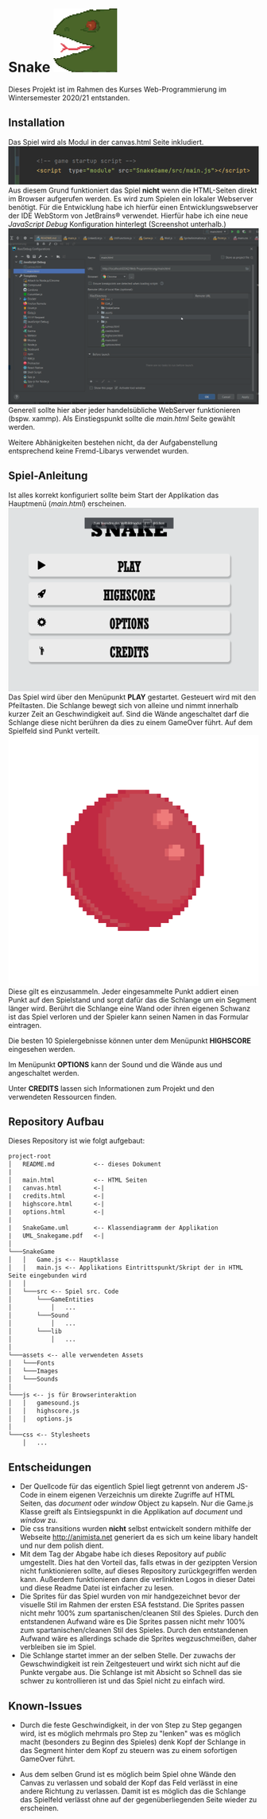 # Snake ![Image](assets/Images/Snakehead_gif.gif)
Dieses Projekt ist im Rahmen des Kurses Web-Programmierung im Wintersemester 2020/21
entstanden.

## Installation
Das Spiel wird als Modul in der canvas.html Seite inkludiert.
![Image](assets/Images/readme_screenshots/startupSkript.png)
Aus diesem Grund funktioniert das Spiel __nicht__ wenn die HTML-Seiten direkt im Browser aufgerufen werden. Es wird zum Spielen ein lokaler Webserver benötigt.
Für die Entwicklung habe ich hierfür einen Entwicklungswebserver der IDE WebStorm von JetBrains® verwendet. 
Hierfür habe ich eine neue _JavaScript Debug_ Konfiguration hinterlegt (Screenshot unterhalb.)
![Image](assets/Images/readme_screenshots/LokalerBetriebKonfiguration.png)
Generell sollte hier aber jeder handelsübliche WebServer funktionieren (bspw. xammp). Als Einstiegspunkt sollte die _main.html_ Seite gewählt werden. 

Weitere Abhänigkeiten bestehen nicht, da der Aufgabenstellung entsprechend keine Fremd-Libarys verwendet wurden.
## Spiel-Anleitung
Ist alles korrekt konfiguriert sollte beim Start der Applikation das Hauptmenü (_main.html_) erscheinen.
![Image](assets/Images/readme_screenshots/Hauptmenue.png)
Das Spiel wird über den Menüpunkt __PLAY__ gestartet.
Gesteuert wird mit den Pfeiltasten. Die Schlange bewegt sich von alleine und nimmt innerhalb kurzer Zeit an Geschwindigkeit auf.
Sind die Wände angeschaltet darf die Schlange diese nicht berühren da dies zu einem GameOver führt. Auf dem Spielfeld sind Punkt verteilt. 
![Image](assets/Images/Apple_Bounce_GIF_x8_v3.gif)
Diese gilt es einzusammeln. Jeder eingesammelte Punkt addiert einen Punkt auf den Spielstand und sorgt dafür das die Schlange um ein Segment länger wird.
Berührt die Schlange eine Wand oder ihren eigenen Schwanz ist das Spiel verloren und der Spieler kann seinen Namen in das Formular eintragen.

Die besten 10 Spielergebnisse können unter dem Menüpunkt __HIGHSCORE__ eingesehen werden.

Im Menüpunkt __OPTIONS__ kann der Sound und die Wände aus und angeschaltet werden.

Unter __CREDITS__ lassen sich Informationen zum Projekt und den verwendeten Ressourcen finden.

## Repository Aufbau

Dieses Repository ist wie folgt aufgebaut:

```
project-root
│   README.md           <-- dieses Dokument
|
│   main.html           <-- HTML Seiten
|   canvas.html         <-|
|   credits.html        <-|
|   highscore.html      <-|   
|   options.html        <-|
|      
|   SnakeGame.uml       <-- Klassendiagramm der Applikation
|   UML_Snakegame.pdf   <-|   
│
└───SnakeGame
│   │   Game.js <-- Hauptklasse
│   │   main.js <-- Applikations Eintrittspunkt/Skript der in HTML Seite eingebunden wird
│   │
│   └───src <-- Spiel src. Code
│       └───GameEntities
│           │   ...
│       └───Sound
│           │   ...
│       └───lib
│           │   ...
│   
└───assets <-- alle verwendeten Assets
│   └───Fonts
│   └───Images
│   └───Sounds
│   
└───js <-- js für Browserinteraktion 
│   │   gamesound.js
│   │   highscore.js
│   │   options.js
│
└───css <-- Stylesheets
    │   ...
```

## Entscheidungen

* Der Quellcode für das eigentlich Spiel liegt getrennt von anderem JS-Code in einem eigenen Verzeichnis um direkte
  Zugriffe auf HTML Seiten, das *document* oder *window* Object zu kapseln. Nur die Game.js Klasse greift als Eintsiegspunkt in die Applikation auf *document* und *window* zu.
* Die css transitions wurden __nicht__ selbst entwickelt sondern mithilfe der Webseite http://animista.net generiert da
  es sich um keine libary handelt und nur dem polish dient.
* Mit dem Tag der Abgabe habe ich dieses Repository auf *public* umgestellt. Dies hat den Vorteil das, falls etwas in
  der gezippten Version nicht funktionieren sollte, auf dieses Repository zurückgegriffen werden kann. Außerdem
  funktionieren dann die verlinkten Logos in dieser Datei und diese Readme Datei ist einfacher zu lesen.
* Die Sprites für das Spiel wurden von mir handgezeichnet bevor der visuelle Stil im Rahmen der ersten ESA feststand.
  Die Sprites passen nicht mehr 100% zum spartanischen/cleanen Stil des Spieles. Durch den entstandenen Aufwand wäre es
  Die Sprites passen nicht mehr 100% zum spartanischen/cleanen Stil des Spieles. Durch den entstandenen Aufwand wäre es
  allerdings schade die Sprites wegzuschmeißen, daher verbleiben sie im Spiel.
* Die Schlange startet immer an der selben Stelle. Der zuwachs der Gewschwindigkeit ist rein Zeitgesteuert und wirkt sich nicht auf die Punkte vergabe aus. Die Schlange ist mit Absicht so Schnell das sie schwer zu kontrollieren ist und das Spiel nicht zu einfach wird. 

## Known-Issues
* Durch die feste Geschwindigkeit, in der von Step zu Step gegangen wird, ist es möglich mehrmals pro Step zu "lenken" was es möglich macht 
  (besonders zu Beginn des Spieles) denk Kopf der Schlange in das Segment hinter dem Kopf zu steuern was zu einem sofortigen GameOver führt.
  
* Aus dem selben Grund ist es möglich beim Spiel ohne Wände den Canvas zu verlassen und sobald der Kopf das Feld verlässt in eine andere Richtung zu verlassen. Damit ist es möglich das die Schlange das Spielfeld verlässt ohne auf der gegenüberliegenden Seite wieder zu erscheinen.

